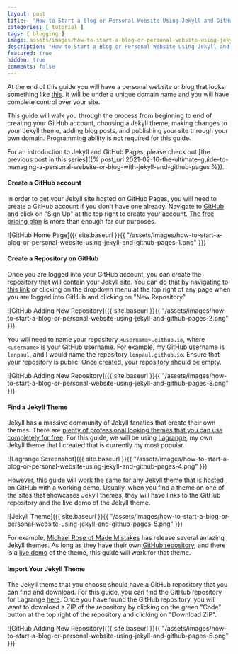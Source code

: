 ```yaml
---
layout: post
title:  "How to Start a Blog or Personal Website Using Jekyll and GitHub Pages"
categories: [ tutorial ]
tags: [ blogging ]
image: assets/images/how-to-start-a-blog-or-personal-website-using-jekyll-and-github-pages.jpg
description: "How to Start a Blog or Personal Website Using Jekyll and GitHub Pages"
featured: true
hidden: true
comments: false
---
```


At the end of this guide you will have a personal website or blog that looks something like [this](https://lenpaul.github.io/Lagrange/). It will be under a unique domain name and you will have complete control over your site.

This guide will walk you through the process from beginning to end of creating your GitHub account, choosing a Jekyll theme, making changes to your Jekyll theme, adding blog posts, and publishing your site through your own domain. Programming ability is not required for this guide.

For an introduction to Jekyll and GitHub Pages, please check out [the previous post in this series]({% post_url 2021-02-16-the-ultimate-guide-to-managing-a-personal-website-or-blog-with-jekyll-and-github-pages %}).

#### Create a GitHub account

In order to get your Jekyll site hosted on GitHub Pages, you will need to create a GitHub account if you don't have one already. Navigate to [GitHub](https://github.com/) and click on "Sign Up" at the top right to create your account. [The free pricing plan](https://github.com/pricing) is more than enough for our purposes.

![GitHub Home Page]({{ site.baseurl }}{{ "/assets/images/how-to-start-a-blog-or-personal-website-using-jekyll-and-github-pages-1.png" }})

#### Create a Repository on GitHub

Once you are logged into your GitHub account, you can create the repository that will contain your Jekyll site. You can do that by navigating to [this link](https://github.com/new) or clicking on the dropdown menu at the top right of any page when you are logged into GitHub and clicking on "New Repository".

![GitHub Adding New Repository]({{ site.baseurl }}{{ "/assets/images/how-to-start-a-blog-or-personal-website-using-jekyll-and-github-pages-2.png" }})

You will need to name your repository `<username>.github.io`, where `<username>` is your GitHub username. For example, my GitHub username is `lenpaul`, and I would name the repository `lenpaul.github.io`. Ensure that your repository is public. Once created, your repository should be empty.

![GitHub Adding New Repository]({{ site.baseurl }}{{ "/assets/images/how-to-start-a-blog-or-personal-website-using-jekyll-and-github-pages-3.png" }})

#### Find a Jekyll Theme

Jekyll has a massive community of Jekyll fanatics that create their own themes. There are [plenty of professional looking themes that you can use completely for free](https://jekyllrb.com/docs/themes/). For this guide, we will be using [Lagrange](https://lenpaul.github.io/Lagrange/), my own Jekyll theme that I created that is currently my most popular.

![Lagrange Screenshot]({{ site.baseurl }}{{ "/assets/images/how-to-start-a-blog-or-personal-website-using-jekyll-and-github-pages-4.png" }})

However, this guide will work the same for any Jekyll theme that is hosted on GitHub with a working demo. Usually, when  you find a theme on one of the sites that showcases Jekyll themes, they will have links to the GitHub repository and the live demo of the Jekyll theme.

![Jekyll Theme]({{ site.baseurl }}{{ "/assets/images/how-to-start-a-blog-or-personal-website-using-jekyll-and-github-pages-5.png" }})

For example, [Michael Rose of Made Mistakes](https://mademistakes.com/) has release several amazing Jekyll themes. As long as they have their own [GitHub repository](https://github.com/mmistakes/jekyll-theme-basically-basic), and there is a [live demo](https://mmistakes.github.io/jekyll-theme-basically-basic/) of the theme, this guide will work for that theme.

#### Import Your Jekyll Theme

The Jekyll theme that you choose should have a GitHub repository that you can find and download. For this guide, you can find the GitHub repository for Lagrange [here](https://github.com/LeNPaul/Lagrange). Once you have found the GitHub repository, you will want to download a ZIP of the repository by clicking on the green "Code" button at the top right of the repository and clicking on "Download ZIP".

![GitHub Adding New Repository]({{ site.baseurl }}{{ "/assets/images/how-to-start-a-blog-or-personal-website-using-jekyll-and-github-pages-6.png" }})
